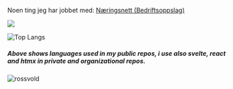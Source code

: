 Noen ting jeg har jobbet med:
[Næringsnett (Bedriftsoppslag)](https://naeringsnett.no)

![](http://github-profile-summary-cards.vercel.app/api/cards/profile-details?username=rossvold&theme=tokyonight)

![Top Langs](https://github-readme-stats.vercel.app/api/top-langs/?username=rossvold&hide_progress=true)
##### Above shows languages used in my public repos, i use also svelte, react and htmx in private and organizational repos.
<p><img align="center" src="https://github-readme-streak-stats.herokuapp.com/?user=rossvold&" alt="rossvold" /></p>
